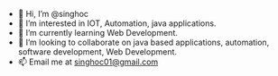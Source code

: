 - 👋 Hi, I’m @singhoc
- 👀 I’m interested in IOT, Automation, java applications.
- 🌱 I’m currently learning Web Development.
- 💞️ I’m looking to collaborate on java based applications, automation, software development, Web Development.
- 📫 Email me at singhoc01@gmail.com
